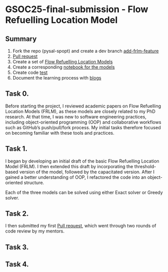 # GSOC25-final-submission - Flow Refuelling Location Model 

## Summary
1. Fork the repo (pysal-spopt) and create a dev branch [add-frlm-feature](https://github.com/fengzixin0617/spopt/tree/add-frlm-feature)
2. [Pull request](https://github.com/pysal/spopt/pull/487)
3. Create a set of [Flow Refuelling Location Models](https://github.com/fengzixin0617/spopt/blob/add-frlm-feature/spopt/locate/flow.py)
4. Create a corresponding [notebook for the models](https://github.com/fengzixin0617/spopt/blob/add-frlm-feature/notebooks/flow.ipynb)
5. Create code [test](https://github.com/fengzixin0617/spopt/blob/add-frlm-feature/spopt/tests/test_locate/test_flow.py)
6. Document the learning process with [blogs](https://fengzixin0617.github.io/gsoc2025/) 

## Task 0.
Before starting the project, I reviewed academic papers on Flow Refuelling Location Models (FRLM), as these models are closely related to my PhD research. At that time, I was new to software engineering practices, including object-oriented programming (OOP) and collaborative workflows such as GitHub’s push/pull/fork process. My initial tasks therefore focused on becoming familiar with these tools and practices.

## Task 1. 
I began by developing an initial draft of the basic Flow Refuelling Location Model (FRLM). I then extended this draft by incorporating the threshold-based version of the model, followed by the capacitated version. After I gained a better understanding of OOP, I refactored the code into an object-oriented structure.

Each of the three models can be solved using either Exact solver or Greedy solver. 

## Task 2. 

I then submitted my first [Pull request](https://github.com/pysal/spopt/pull/487), which went through two rounds of code review by my mentors. 

## Task 3. 

## Task 4. 





